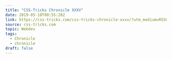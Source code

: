 ```yaml
---
title: "CSS-Tricks Chronicle XXXV"
date: 2019-05-10T00:55:28Z
link: https://css-tricks.com/css-tricks-chronicle-xxxv/?utm_medium=RSS&utm_source=news.12bit.vn
source: css-tricks.com
topic: Webdev
tags:
  - Chronicle
  - chronicle
draft: false
---
```

